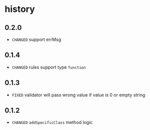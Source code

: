 # history

## 0.2.0

* `CHANGED` support errMsg

## 0.1.4

* `CHANGED` rules support type `function`

## 0.1.3

* `FIXED` validator will pass wrong value if value is 0 or empty string

## 0.1.2

* `CHANGED` `addSpecificClass` method logic
